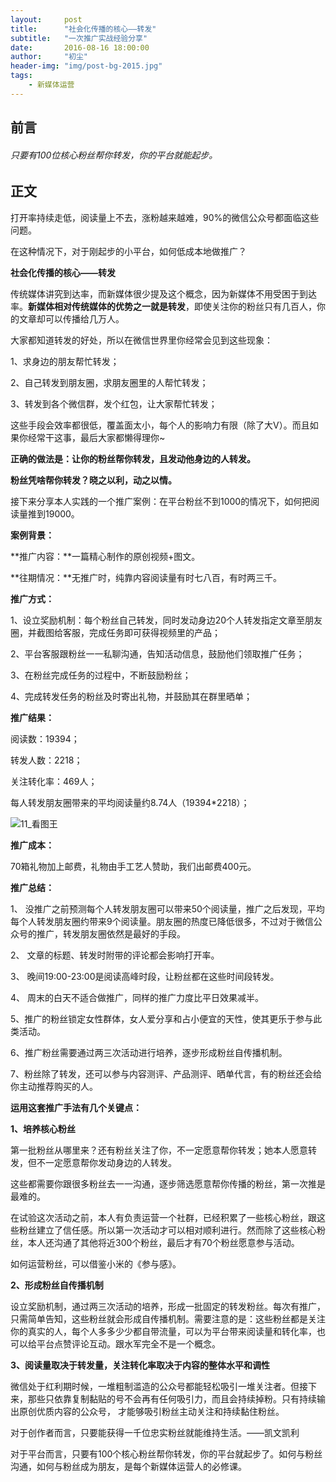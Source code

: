```yaml
---
layout:     post
title:      "社会化传播的核心——转发"
subtitle:   "一次推广实战经验分享"
date:       2016-08-16 18:00:00
author:     "初尘"
header-img: "img/post-bg-2015.jpg"
tags:
    - 新媒体运营
---
```




## 前言



###### 只要有100位核心粉丝帮你转发，你的平台就能起步。



## <p id = "build"></p>

## 正文

打开率持续走低，阅读量上不去，涨粉越来越难，90%的微信公众号都面临这些问题。

在这种情况下，对于刚起步的小平台，如何低成本地做推广？



**社会化传播的核心——转发**

传统媒体讲究到达率，而新媒体很少提及这个概念，因为新媒体不用受困于到达率。**新媒体相对传统媒体的优势之一就是转发**，即使关注你的粉丝只有几百人，你的文章却可以传播给几万人。



大家都知道转发的好处，所以在微信世界里你经常会见到这些现象：

1、求身边的朋友帮忙转发；

2、自己转发到朋友圈，求朋友圈里的人帮忙转发；

3、转发到各个微信群，发个红包，让大家帮忙转发；

这些手段会效率都很低，覆盖面太小，每个人的影响力有限（除了大V）。而且如果你经常干这事，最后大家都懒得理你~



**正确的做法是：让你的粉丝帮你转发，且发动他身边的人转发。**

**粉丝凭啥帮你转发？晓之以利，动之以情。**

接下来分享本人实践的一个推广案例：在平台粉丝不到1000的情况下，如何把阅读量推到19000。



**案例背景：**

**推广内容：**一篇精心制作的原创视频+图文。

**往期情况：**无推广时，纯靠内容阅读量有时七八百，有时两三千。

**推广方式：**

1、设立奖励机制：每个粉丝自己转发，同时发动身边20个人转发指定文章至朋友圈，并截图给客服，完成任务即可获得视频里的产品；

2、平台客服跟粉丝一一私聊沟通，告知活动信息，鼓励他们领取推广任务；

3、在粉丝完成任务的过程中，不断鼓励粉丝；

4、完成转发任务的粉丝及时寄出礼物，并鼓励其在群里晒单；

**推广结果：**

阅读数：19394；

转发人数：2218；

关注转化率：469人；

每人转发朋友圈带来的平均阅读量约8.74人（19394*2218）；

 ![11_看图王](C:\Users\59225\Desktop\11_看图王.jpg)



**推广成本：**

70箱礼物加上邮费，礼物由手工艺人赞助，我们出邮费400元。



**推广总结：**

1、 没推广之前预测每个人转发朋友圈可以带来50个阅读量，推广之后发现，平均每个人转发朋友圈约带来9个阅读量。朋友圈的热度已降低很多，不过对于微信公众号的推广，转发朋友圈依然是最好的手段。

2、 文章的标题、转发时附带的评论都会影响打开率。

3、 晚间19:00-23:00是阅读高峰时段，让粉丝都在这些时间段转发。

4、 周末的白天不适合做推广，同样的推广力度比平日效果减半。

5、推广的粉丝锁定女性群体，女人爱分享和占小便宜的天性，使其更乐于参与此类活动。

6、推广粉丝需要通过两三次活动进行培养，逐步形成粉丝自传播机制。

7、粉丝除了转发，还可以参与内容测评、产品测评、晒单代言，有的粉丝还会给你主动推荐购买的人。



**运用这套推广手法有几个关键点：**

**1、培养核心粉丝**

第一批粉丝从哪里来？还有粉丝关注了你，不一定愿意帮你转发；她本人愿意转发，但不一定愿意帮你发动身边的人转发。

这些都需要你跟很多粉丝去一一沟通，逐步筛选愿意帮你传播的粉丝，第一次推是最难的。

在试验这次活动之前，本人有负责运营一个社群，已经积累了一些核心粉丝，跟这些粉丝建立了信任感。所以第一次活动才可以相对顺利进行。然而除了这些核心粉丝，本人还沟通了其他将近300个粉丝，最后才有70个粉丝愿意参与活动。

如何运营粉丝，可以借鉴小米的《参与感》。



**2、形成粉丝自传播机制**

设立奖励机制，通过两三次活动的培养，形成一批固定的转发粉丝。每次有推广，只需简单告知，这些粉丝就会形成自传播机制。需要注意的是：这些粉丝都是关注你的真实的人，每个人多多少少都自带流量，可以为平台带来阅读量和转化率，也可以给平台点赞评论互动。跟水军完全不是一个概念。



**3、阅读量取决于转发量，关注转化率取决于内容的整体水平和调性**

微信处于红利期时候，一堆粗制滥造的公众号都能轻松吸引一堆关注者。但接下来，那些只依靠复制黏贴的号不会再有任何吸引力，而且会持续掉粉。只有持续输出原创优质内容的公众号， 才能够吸引粉丝主动关注和持续黏住粉丝。



对于创作者而言，只要能获得一千位忠实粉丝就能维持生活。——凯文凯利

对于平台而言，只要有100个核心粉丝帮你转发，你的平台就起步了。如何与粉丝沟通，如何与粉丝成为朋友，是每个新媒体运营人的必修课。









